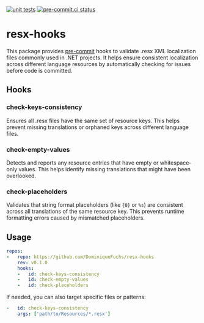 [![unit tests](https://github.com/DominiqueFuchs/resx-hooks/actions/workflows/main.yml/badge.svg)](https://github.com/DominiqueFuchs/resx-hooks/actions/workflows/main.yml)
[![pre-commit.ci status](https://results.pre-commit.ci/badge/github/DominiqueFuchs/resx-hooks/main.svg)](https://results.pre-commit.ci/latest/github/DominiqueFuchs/resx-hooks/main)

# resx-hooks

This package provides [pre-commit](https://pre-commit.com/) hooks to validate .resx XML localization files commonly used in .NET projects. It helps ensure consistent localization across different language resources by automatically checking for issues before code is committed.

## Hooks

### check-keys-consistency

Ensures all .resx files have the same set of resource keys. This helps prevent missing translations or orphaned keys across different language files.

### check-empty-values

Detects and reports any resource entries that have empty or whitespace-only values. This helps identify missing translations that might have been overlooked.

### check-placeholders

Validates that string format placeholders (like `{0}` or `%s`) are consistent across all translations of the same resource key. This prevents runtime formatting errors caused by mismatched placeholders.

## Usage

```yaml
repos:
-   repo: https://github.com/DominiqueFuchs/resx-hooks
    rev: v0.1.0
    hooks:
    -   id: check-keys-consistency
    -   id: check-empty-values
    -   id: check-placeholders
```

If needed, you can also target specific files or patterns:

```yaml
-   id: check-keys-consistency
    args: ['path/to/Resources/*.resx']
```
